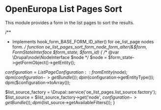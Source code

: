 # OpenEuropa List Pages Sort

This module provides a form in the list pages to sort the results.

/**
* Implements hook_form_BASE_FORM_ID_alter() for oe_list_page nodes form.
  */
  function oe_list_pages_sort_form_node_form_alter(&$form, FormStateInterface $form_state, $form_id) {
  /** @var \Drupal\node\NodeInterface $node */
  $node = $form_state->getFormObject()->getEntity();

$configuration = ListPageConfiguration::fromEntity($node);
dpm($configuration->getBundle());
dpm($configuration->getEntityType());
dpm($configuration->toArray());

$list_source_factory = \Drupal::service('oe_list_pages.list_source.factory');
$list_source = $list_source_factory->get('node', $configuration->getBundle());
dpm($list_source->getAvailableFilters());
}
